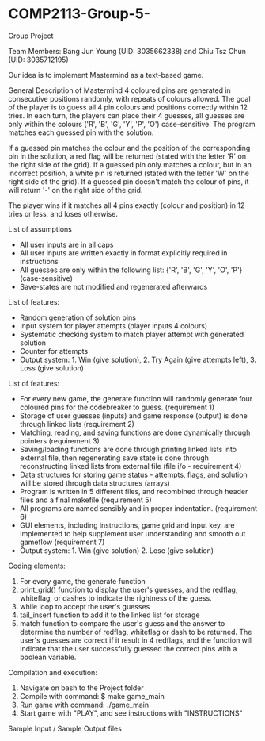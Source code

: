 # COMP2113-Group-5-
Group Project

Team Members: Bang Jun Young (UID: 3035662338) and Chiu Tsz Chun (UID: 3035712195)

Our idea is to implement Mastermind as a text-based game. 

General Description of Mastermind
4 coloured pins are generated in consecutive positions randomly, with repeats of colours allowed. The goal of the player is to guess all 4 pin colours and positions correctly within 12 tries. In each turn, the players can place their 4 guesses, all guesses are only within the colours ('R', 'B', 'G', 'Y', 'P', 'O') case-sensitive. The program matches each guessed pin with the solution. 

If a guessed pin matches the colour and the position of the corresponding pin in the solution, a red flag will be returned (stated with the letter 'R' on the right side of the grid). 
If a guessed pin only matches a colour, but in an incorrect position, a white pin is returned (stated with the letter 'W' on the right side of the grid).
If a guessed pin doesn't match the colour of pins, it will return '-' on the right side of the grid.

The player wins if it matches all 4 pins exactly (colour and position) in 12 tries or less, and loses otherwise.

List of assumptions 
- All user inputs are in all caps
- All user inputs are written exactly in format explicitly required in instructions
- All guesses are only within the following list: {'R', 'B', 'G', 'Y', 'O', 'P'} (case-sensitive) 
- Save-states are not modified and regenerated afterwards

List of features:
- Random generation of solution pins
- Input system for player attempts (player inputs 4 colours)
- Systematic checking system to match player attempt with generated solution
- Counter for attempts
- Output system: 1. Win (give solution), 2. Try Again (give attempts left), 3. Loss (give solution) 

List of features:
- For every new game, the generate function will randomly generate four coloured pins for the codebreaker to guess. (requirement 1) 
- Storage of user guesses (inputs) and game response (output) is done through linked lists (requirement 2)
- Matching, reading, and saving functions are done dynamically through pointers (requirement 3)
- Saving/loading functions are done through printing linked lists into external file, then regenerating save state is done through reconstructing linked lists from external file (file i/o - requirement 4)
- Data structures for storing game status - attempts, flags, and solution will be stored through data structures (arrays)
- Program is written in 5 different files, and recombined through header files and a final makefile (requirement 5)  
- All programs are named sensibly and in proper indentation. (requirement 6) 
- GUI elements, including instructions, game grid and input key, are implemented to help supplement user understanding and smooth out gameflow (requirement 7)
- Output system: 1. Win (give solution) 2. Lose (give solution) 

Coding elements:
1. For every game, the generate function 
2. print_grid() function to display the user's guesses, and the redflag, whiteflag, or dashes to indicate the rightness of the guess. 
3. while loop to accept the user's guesses 
4. tail_insert function to add it to the linked list for storage 
5. match function to compare the user's guess and the answer to determine the number of redflag, whiteflag or dash to be returned. The user's guesses are correct if it result in    4 redflags, and the function will indicate that the user successfully guessed the correct pins with a boolean variable. 

Compilation and execution:
1. Navigate on bash to the Project folder
2. Compile with command:
   $ make game_main
3. Run game with command:
   ./game_main
4. Start game with "PLAY", and see instructions with "INSTRUCTIONS"

Sample Input / Sample Output files 


